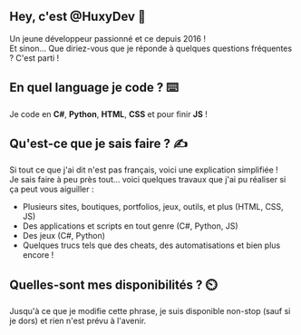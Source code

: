 ## Hey, c'est @HuxyDev 👋
Un jeune développeur passionné et ce depuis 2016 !<br>
Et sinon... Que diriez-vous que je réponde à quelques questions fréquentes ? C'est parti !

## En quel language je code ? ⌨️
Je code en **C#**, **Python**, **HTML**, **CSS** et pour finir **JS** !

## Qu'est-ce que je sais faire ? ✍️
Si tout ce que j'ai dit n'est pas français, voici une explication simplifiée !<br>
Je sais faire à peu près tout... voici quelques travaux que j'ai pu réaliser si ça peut vous aiguiller :

- Plusieurs sites, boutiques, portfolios, jeux, outils, et plus (HTML, CSS, JS)
- Des applications et scripts en tout genre (C#, Python, JS)
- Des jeux (C#, Python)
- Quelques trucs tels que des cheats, des automatisations et bien plus encore !

## Quelles-sont mes disponibilités ? ⏲️
Jusqu'à ce que je modifie cette phrase, je suis disponible non-stop (sauf si je dors) et rien n'est prévu à l'avenir.

